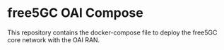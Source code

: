# free5GC OAI Compose

This repository contains the docker-compose file to deploy the free5GC core network with the OAI RAN.




